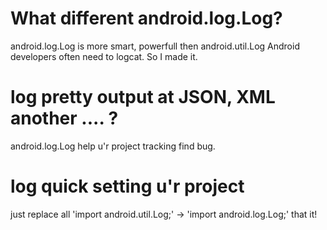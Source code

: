 # What different android.log.Log?

android.log.Log is more smart, powerfull then android.util.Log
Android developers often need to logcat.
So I made it.

# log pretty output at JSON, XML another .... ?
android.log.Log help u'r project tracking find bug.

# log quick setting u'r project
just replace all 'import android.util.Log;' -> 'import android.log.Log;' that it!


